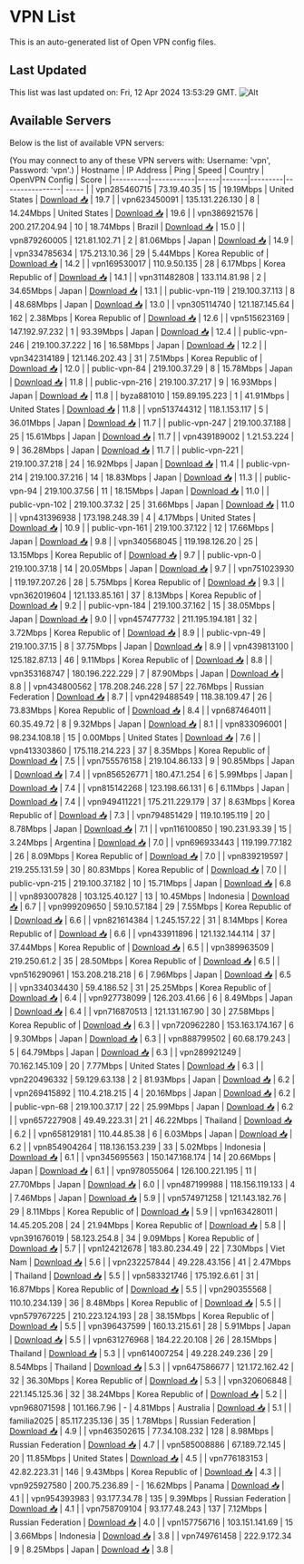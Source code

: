 # VPN List

This is an auto-generated list of Open VPN config files.

## Last Updated

This list was last updated on: Fri, 12 Apr 2024 13:53:29 GMT.
![Alt](https://repobeats.axiom.co/api/embed/186b98318ef1479477931607c1ad7d823f12451f.svg "Repobeats analytics image")

## Available Servers

Below is the list of available VPN servers:

(You may connect to any of these VPN servers with: Username: 'vpn', Password: 'vpn'.)
| Hostname | IP Address | Ping | Speed | Country | OpenVPN Config | Score |
|----------|------------|------|-------|---------|----------------| ----- |
| vpn285460715 | 73.19.40.35 | 15 | 19.19Mbps | United States | [Download 📥](./configs/server_0_US.ovpn) | 19.7 |
| vpn623450091 | 135.131.226.130 | 8 | 14.24Mbps | United States | [Download 📥](./configs/server_1_US.ovpn) | 19.6 |
| vpn386921576 | 200.217.204.94 | 10 | 18.74Mbps | Brazil | [Download 📥](./configs/server_2_BR.ovpn) | 15.0 |
| vpn879260005 | 121.81.102.71 | 2 | 81.06Mbps | Japan | [Download 📥](./configs/server_3_JP.ovpn) | 14.9 |
| vpn334785634 | 175.213.10.36 | 29 | 5.44Mbps | Korea Republic of | [Download 📥](./configs/server_4_KR.ovpn) | 14.2 |
| vpn169530017 | 110.9.50.135 | 28 | 6.17Mbps | Korea Republic of | [Download 📥](./configs/server_5_KR.ovpn) | 14.1 |
| vpn311482808 | 133.114.81.98 | 2 | 34.65Mbps | Japan | [Download 📥](./configs/server_6_JP.ovpn) | 13.1 |
| public-vpn-119 | 219.100.37.113 | 8 | 48.68Mbps | Japan | [Download 📥](./configs/server_7_JP.ovpn) | 13.0 |
| vpn305114740 | 121.187.145.64 | 162 | 2.38Mbps | Korea Republic of | [Download 📥](./configs/server_8_KR.ovpn) | 12.6 |
| vpn515623169 | 147.192.97.232 | 1 | 93.39Mbps | Japan | [Download 📥](./configs/server_9_JP.ovpn) | 12.4 |
| public-vpn-246 | 219.100.37.222 | 16 | 16.58Mbps | Japan | [Download 📥](./configs/server_10_JP.ovpn) | 12.2 |
| vpn342314189 | 121.146.202.43 | 31 | 7.51Mbps | Korea Republic of | [Download 📥](./configs/server_11_KR.ovpn) | 12.0 |
| public-vpn-84 | 219.100.37.29 | 8 | 15.78Mbps | Japan | [Download 📥](./configs/server_12_JP.ovpn) | 11.8 |
| public-vpn-216 | 219.100.37.217 | 9 | 16.93Mbps | Japan | [Download 📥](./configs/server_13_JP.ovpn) | 11.8 |
| byza881010 | 159.89.195.223 | 1 | 41.91Mbps | United States | [Download 📥](./configs/server_14_US.ovpn) | 11.8 |
| vpn513744312 | 118.1.153.117 | 5 | 36.01Mbps | Japan | [Download 📥](./configs/server_15_JP.ovpn) | 11.7 |
| public-vpn-247 | 219.100.37.188 | 25 | 15.61Mbps | Japan | [Download 📥](./configs/server_16_JP.ovpn) | 11.7 |
| vpn439189002 | 1.21.53.224 | 9 | 36.28Mbps | Japan | [Download 📥](./configs/server_17_JP.ovpn) | 11.7 |
| public-vpn-221 | 219.100.37.218 | 24 | 16.92Mbps | Japan | [Download 📥](./configs/server_18_JP.ovpn) | 11.4 |
| public-vpn-214 | 219.100.37.216 | 14 | 18.83Mbps | Japan | [Download 📥](./configs/server_19_JP.ovpn) | 11.3 |
| public-vpn-94 | 219.100.37.56 | 11 | 18.15Mbps | Japan | [Download 📥](./configs/server_20_JP.ovpn) | 11.0 |
| public-vpn-102 | 219.100.37.32 | 25 | 31.66Mbps | Japan | [Download 📥](./configs/server_21_JP.ovpn) | 11.0 |
| vpn431396938 | 173.198.248.39 | 4 | 4.17Mbps | United States | [Download 📥](./configs/server_22_US.ovpn) | 10.9 |
| public-vpn-161 | 219.100.37.122 | 12 | 17.66Mbps | Japan | [Download 📥](./configs/server_23_JP.ovpn) | 9.8 |
| vpn340568045 | 119.198.126.20 | 25 | 13.15Mbps | Korea Republic of | [Download 📥](./configs/server_24_KR.ovpn) | 9.7 |
| public-vpn-0 | 219.100.37.18 | 14 | 20.05Mbps | Japan | [Download 📥](./configs/server_25_JP.ovpn) | 9.7 |
| vpn751023930 | 119.197.207.26 | 28 | 5.75Mbps | Korea Republic of | [Download 📥](./configs/server_26_KR.ovpn) | 9.3 |
| vpn362019604 | 121.133.85.161 | 37 | 8.13Mbps | Korea Republic of | [Download 📥](./configs/server_27_KR.ovpn) | 9.2 |
| public-vpn-184 | 219.100.37.162 | 15 | 38.05Mbps | Japan | [Download 📥](./configs/server_28_JP.ovpn) | 9.0 |
| vpn457477732 | 211.195.194.181 | 32 | 3.72Mbps | Korea Republic of | [Download 📥](./configs/server_29_KR.ovpn) | 8.9 |
| public-vpn-49 | 219.100.37.15 | 8 | 37.75Mbps | Japan | [Download 📥](./configs/server_30_JP.ovpn) | 8.9 |
| vpn439813100 | 125.182.87.13 | 46 | 9.11Mbps | Korea Republic of | [Download 📥](./configs/server_31_KR.ovpn) | 8.8 |
| vpn353168747 | 180.196.222.229 | 7 | 87.90Mbps | Japan | [Download 📥](./configs/server_32_JP.ovpn) | 8.8 |
| vpn434800562 | 178.208.246.228 | 57 | 22.76Mbps | Russian Federation | [Download 📥](./configs/server_33_RU.ovpn) | 8.7 |
| vpn429488549 | 118.38.109.47 | 26 | 73.83Mbps | Korea Republic of | [Download 📥](./configs/server_34_KR.ovpn) | 8.4 |
| vpn687464011 | 60.35.49.72 | 8 | 9.32Mbps | Japan | [Download 📥](./configs/server_35_JP.ovpn) | 8.1 |
| vpn833096001 | 98.234.108.18 | 15 | 0.00Mbps | United States | [Download 📥](./configs/server_36_US.ovpn) | 7.6 |
| vpn413303860 | 175.118.214.223 | 37 | 8.35Mbps | Korea Republic of | [Download 📥](./configs/server_37_KR.ovpn) | 7.5 |
| vpn755576158 | 219.104.86.133 | 9 | 90.85Mbps | Japan | [Download 📥](./configs/server_38_JP.ovpn) | 7.4 |
| vpn856526771 | 180.47.1.254 | 6 | 5.99Mbps | Japan | [Download 📥](./configs/server_39_JP.ovpn) | 7.4 |
| vpn815142268 | 123.198.66.131 | 6 | 6.11Mbps | Japan | [Download 📥](./configs/server_40_JP.ovpn) | 7.4 |
| vpn949411221 | 175.211.229.179 | 37 | 8.63Mbps | Korea Republic of | [Download 📥](./configs/server_41_KR.ovpn) | 7.3 |
| vpn794851429 | 119.10.195.119 | 20 | 8.78Mbps | Japan | [Download 📥](./configs/server_42_JP.ovpn) | 7.1 |
| vpn116100850 | 190.231.93.39 | 15 | 3.24Mbps | Argentina | [Download 📥](./configs/server_43_AR.ovpn) | 7.0 |
| vpn696933443 | 119.199.77.182 | 26 | 8.09Mbps | Korea Republic of | [Download 📥](./configs/server_44_KR.ovpn) | 7.0 |
| vpn839219597 | 219.255.131.59 | 30 | 80.83Mbps | Korea Republic of | [Download 📥](./configs/server_45_KR.ovpn) | 7.0 |
| public-vpn-215 | 219.100.37.182 | 10 | 15.71Mbps | Japan | [Download 📥](./configs/server_46_JP.ovpn) | 6.8 |
| vpn893007828 | 103.125.40.127 | 13 | 10.45Mbps | Indonesia | [Download 📥](./configs/server_47_ID.ovpn) | 6.7 |
| vpn999209650 | 59.10.57.184 | 29 | 7.55Mbps | Korea Republic of | [Download 📥](./configs/server_48_KR.ovpn) | 6.6 |
| vpn821614384 | 1.245.157.22 | 31 | 8.14Mbps | Korea Republic of | [Download 📥](./configs/server_49_KR.ovpn) | 6.6 |
| vpn433911896 | 121.132.144.114 | 37 | 37.44Mbps | Korea Republic of | [Download 📥](./configs/server_50_KR.ovpn) | 6.5 |
| vpn389963509 | 219.250.61.2 | 35 | 28.50Mbps | Korea Republic of | [Download 📥](./configs/server_51_KR.ovpn) | 6.5 |
| vpn516290961 | 153.208.218.218 | 6 | 7.96Mbps | Japan | [Download 📥](./configs/server_52_JP.ovpn) | 6.5 |
| vpn334034430 | 59.4.186.52 | 31 | 25.25Mbps | Korea Republic of | [Download 📥](./configs/server_53_KR.ovpn) | 6.4 |
| vpn927738099 | 126.203.41.66 | 6 | 8.49Mbps | Japan | [Download 📥](./configs/server_54_JP.ovpn) | 6.4 |
| vpn716870513 | 121.131.167.90 | 30 | 27.58Mbps | Korea Republic of | [Download 📥](./configs/server_55_KR.ovpn) | 6.3 |
| vpn720962280 | 153.163.174.167 | 6 | 9.30Mbps | Japan | [Download 📥](./configs/server_56_JP.ovpn) | 6.3 |
| vpn888799502 | 60.68.179.243 | 5 | 64.79Mbps | Japan | [Download 📥](./configs/server_57_JP.ovpn) | 6.3 |
| vpn289921249 | 70.162.145.109 | 20 | 7.77Mbps | United States | [Download 📥](./configs/server_58_US.ovpn) | 6.3 |
| vpn220496332 | 59.129.63.138 | 2 | 81.93Mbps | Japan | [Download 📥](./configs/server_59_JP.ovpn) | 6.2 |
| vpn269415892 | 110.4.218.215 | 4 | 20.16Mbps | Japan | [Download 📥](./configs/server_60_JP.ovpn) | 6.2 |
| public-vpn-68 | 219.100.37.17 | 22 | 25.99Mbps | Japan | [Download 📥](./configs/server_61_JP.ovpn) | 6.2 |
| vpn657227908 | 49.49.223.31 | 21 | 46.22Mbps | Thailand | [Download 📥](./configs/server_62_TH.ovpn) | 6.2 |
| vpn658129181 | 110.44.85.38 | 6 | 6.03Mbps | Japan | [Download 📥](./configs/server_63_JP.ovpn) | 6.2 |
| vpn854904264 | 118.136.153.239 | 33 | 5.02Mbps | Indonesia | [Download 📥](./configs/server_64_ID.ovpn) | 6.1 |
| vpn345695563 | 150.147.168.174 | 14 | 20.66Mbps | Japan | [Download 📥](./configs/server_65_JP.ovpn) | 6.1 |
| vpn978055064 | 126.100.221.195 | 11 | 27.70Mbps | Japan | [Download 📥](./configs/server_66_JP.ovpn) | 6.0 |
| vpn487199988 | 118.156.119.133 | 4 | 7.46Mbps | Japan | [Download 📥](./configs/server_67_JP.ovpn) | 5.9 |
| vpn574971258 | 121.143.182.76 | 29 | 8.11Mbps | Korea Republic of | [Download 📥](./configs/server_68_KR.ovpn) | 5.9 |
| vpn163428011 | 14.45.205.208 | 24 | 21.94Mbps | Korea Republic of | [Download 📥](./configs/server_69_KR.ovpn) | 5.8 |
| vpn391676019 | 58.123.254.8 | 34 | 9.09Mbps | Korea Republic of | [Download 📥](./configs/server_70_KR.ovpn) | 5.7 |
| vpn124212678 | 183.80.234.49 | 22 | 7.30Mbps | Viet Nam | [Download 📥](./configs/server_71_VN.ovpn) | 5.6 |
| vpn232257844 | 49.228.43.156 | 41 | 2.47Mbps | Thailand | [Download 📥](./configs/server_72_TH.ovpn) | 5.5 |
| vpn583321746 | 175.192.6.61 | 31 | 16.87Mbps | Korea Republic of | [Download 📥](./configs/server_73_KR.ovpn) | 5.5 |
| vpn290355568 | 110.10.234.139 | 36 | 8.48Mbps | Korea Republic of | [Download 📥](./configs/server_74_KR.ovpn) | 5.5 |
| vpn579767225 | 210.223.124.193 | 28 | 38.15Mbps | Korea Republic of | [Download 📥](./configs/server_75_KR.ovpn) | 5.5 |
| vpn396437599 | 160.13.215.61 | 28 | 5.91Mbps | Japan | [Download 📥](./configs/server_76_JP.ovpn) | 5.5 |
| vpn631276968 | 184.22.20.108 | 26 | 28.15Mbps | Thailand | [Download 📥](./configs/server_77_TH.ovpn) | 5.3 |
| vpn614007254 | 49.228.249.236 | 29 | 8.54Mbps | Thailand | [Download 📥](./configs/server_78_TH.ovpn) | 5.3 |
| vpn647586677 | 121.172.162.42 | 32 | 36.30Mbps | Korea Republic of | [Download 📥](./configs/server_79_KR.ovpn) | 5.3 |
| vpn320606848 | 221.145.125.36 | 32 | 38.24Mbps | Korea Republic of | [Download 📥](./configs/server_80_KR.ovpn) | 5.2 |
| vpn968071598 | 101.166.7.96 | - | 4.81Mbps | Australia | [Download 📥](./configs/server_81_AU.ovpn) | 5.1 |
| familia2025 | 85.117.235.136 | 35 | 1.78Mbps | Russian Federation | [Download 📥](./configs/server_82_RU.ovpn) | 4.9 |
| vpn463502615 | 77.34.108.232 | 128 | 8.98Mbps | Russian Federation | [Download 📥](./configs/server_83_RU.ovpn) | 4.7 |
| vpn585008886 | 67.189.72.145 | 20 | 11.85Mbps | United States | [Download 📥](./configs/server_84_US.ovpn) | 4.5 |
| vpn776183153 | 42.82.223.31 | 146 | 9.43Mbps | Korea Republic of | [Download 📥](./configs/server_85_KR.ovpn) | 4.3 |
| vpn925927580 | 200.75.236.89 | - | 16.62Mbps | Panama | [Download 📥](./configs/server_86_PA.ovpn) | 4.1 |
| vpn954393983 | 93.177.34.78 | 135 | 9.39Mbps | Russian Federation | [Download 📥](./configs/server_87_RU.ovpn) | 4.1 |
| vpn758709104 | 93.177.48.243 | 137 | 7.12Mbps | Russian Federation | [Download 📥](./configs/server_88_RU.ovpn) | 4.0 |
| vpn157756716 | 103.151.141.69 | 15 | 3.66Mbps | Indonesia | [Download 📥](./configs/server_89_ID.ovpn) | 3.8 |
| vpn749761458 | 222.9.172.34 | 9 | 8.25Mbps | Japan | [Download 📥](./configs/server_90_JP.ovpn) | 3.8 |
